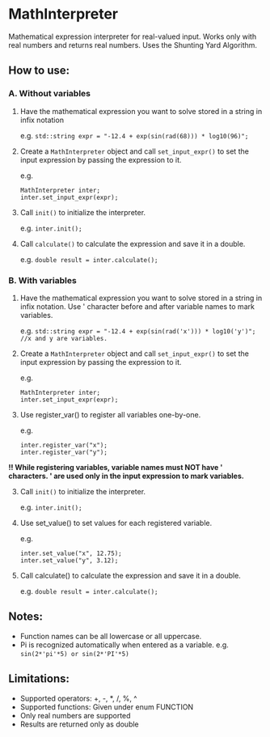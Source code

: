 # MathInterpreter
Mathematical expression interpreter for real-valued input.
Works only with real numbers and returns real numbers. Uses the Shunting
Yard Algorithm.

## How to use:

### A. Without variables
1. Have the mathematical expression you want to solve stored in a string in infix notation
		  
	e.g. 
	`std::string expr = "-12.4 + exp(sin(rad(68))) * log10(96)";`

2. Create a `MathInterpreter` object and call `set_input_expr()` to set the input expression by passing the expression to it.
		
	e.g. 
	```
	MathInterpreter inter; 
	inter.set_input_expr(expr);
	```

3. Call `init()` to initialize the interpreter.

	e.g. 
	`inter.init();`

4. Call `calculate()` to calculate the expression and save it in a double.
		   
	e.g. 
	`double result = inter.calculate();`

### B. With variables
1. Have the mathematical expression you want to solve stored in a string in infix notation. Use ' character before and after variable names to mark variables.

	e.g. 
	`std::string expr = "-12.4 + exp(sin(rad('x'))) * log10('y')"; //x and y are variables.`
		
2. Create a `MathInterpreter` object and call `set_input_expr()` to set the input expression by passing the expression to it.

	e.g. 
	```
	MathInterpreter inter; 
	inter.set_input_expr(expr);
	```

3. Use register_var() to register all variables one-by-one.

	e.g. 
	```
	inter.register_var("x");
	inter.register_var("y");
	```

**!!  While registering variables, variable names must NOT have ' characters. ' are used only in the input expression to mark variables.**

3. Call `init()` to initialize the interpreter.

	e.g. 
	`inter.init();`

4. Use set_value() to set values for each registered variable.

	e.g. 
	```
	inter.set_value("x", 12.75);
	inter.set_value("y", 3.12);
	```

5. Call calculate() to calculate the expression and save it in a double.

	e.g. 
	`double result = inter.calculate();`

## Notes:
  - Function names can be all lowercase or all uppercase.
  - Pi is recognized automatically when entered as a variable.
	e.g. 
	`sin(2*'pi'*5) or sin(2*'PI'*5)`

## Limitations:
  - Supported operators: +, -, *, /, %, ^
  - Supported functions: Given under enum FUNCTION
  - Only real numbers are supported
  - Results are returned only as double
